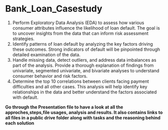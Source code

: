 # Bank_Loan_Casestudy

1. Perform Exploratory Data Analysis (EDA) to assess how various consumer attributes influence the likelihood of loan default. The goal is to uncover insights from the data that can inform risk assessment strategies.
2. Identify patterns of loan default by analyzing the key factors driving these outcomes. Strong indicators of default will be pinpointed through detailed examination of the data.
3. Handle missing data, detect outliers, and address data imbalances as part of the analysis. Provide a thorough explanation of findings from univariate, segmented univariate, and bivariate analyses to understand consumer behavior and risk factors.
4. Determine the top 10 correlations between clients facing payment difficulties and all other cases. This analysis will help identify key relationships in the data and better understand the factors associated with default.


**Go through the Presentation file to have a look at all the approches,steps,file usages, analysis and results. It also contains links to all files in a public drive folder along with tasks and the reasoning behind each solution** 
